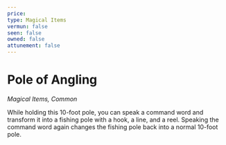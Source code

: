 ```yaml
---
price: 
type: Magical Items
vermun: false
seen: false
owned: false
attunement: false
---
```

# Pole of Angling

*Magical Items, Common*

While holding this 10-foot pole, you can speak a command word and transform it into a fishing pole with a hook, a line, and a reel. Speaking the command word again changes the fishing pole back into a normal 10-foot pole.